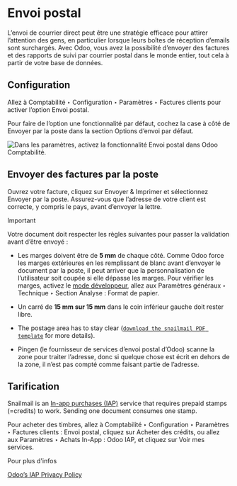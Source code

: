 # Envoi postal

L’envoi de courrier direct peut être une stratégie efficace pour attirer
l’attention des gens, en particulier lorsque leurs boîtes de réception
d’emails sont surchargés. Avec Odoo, vous avez la possibilité d’envoyer des
factures et des rapports de suivi par courrier postal dans le monde entier,
tout cela à partir de votre base de données.

## Configuration

Allez à Comptabilité ‣ Configuration ‣ Paramètres ‣ Factures clients pour
activer l’option Envoi postal.

Pour faire de l’option une fonctionnalité par défaut, cochez la case à côté de
Envoyer par la poste dans la section Options d’envoi par défaut.

![Dans les paramètres, activez la fonctionnalité Envoi postal dans Odoo
Comptabilité.](../../../../_images/setup-snailmail.png)

## Envoyer des factures par la poste

Ouvrez votre facture, cliquez sur Envoyer & Imprimer et sélectionnez Envoyer
par la poste. Assurez-vous que l’adresse de votre client est correcte, y
compris le pays, avant d’envoyer la lettre.

Important

Votre document doit respecter les règles suivantes pour passer la validation
avant d’être envoyé :

  * Les marges doivent être de **5 mm** de chaque côté. Comme Odoo force les marges extérieures en les remplissant de blanc avant d’envoyer le document par la poste, il peut arriver que la personnalisation de l’utilisateur soit coupée si elle dépasse les marges. Pour vérifier les marges, activez le [mode développeur](../../../general/developer_mode.html#developer-mode), allez aux Paramètres généraux ‣ Technique ‣ Section Analyse : Format de papier.

  * Un carré de **15 mm sur 15 mm** dans le coin inférieur gauche doit rester libre.

  * The postage area has to stay clear ([`download the snailmail PDF template`](../../../../_downloads/5b14d01e129cc51a32303602599b291f/snailmail-template.pdf) for more details).

  * Pingen (le fournisseur de services d’envoi postal d’Odoo) scanne la zone pour traiter l’adresse, donc si quelque chose est écrit en dehors de la zone, il n’est pas compté comme faisant partie de l’adresse.

## Tarification

Snailmail is an [In-app purchases
(IAP)](../../../essentials/in_app_purchase.html) service that requires prepaid
stamps (=credits) to work. Sending one document consumes one stamp.

Pour acheter des timbres, allez à Comptabilité ‣ Configuration ‣ Paramètres ‣
Factures clients : Envoi postal, cliquez sur Acheter des crédits, ou allez aux
Paramètres ‣ Achats In-App : Odoo IAP, et cliquez sur Voir mes services.

Pour plus d'infos

[Odoo’s IAP Privacy Policy](https://iap.odoo.com/privacy#header_4)

